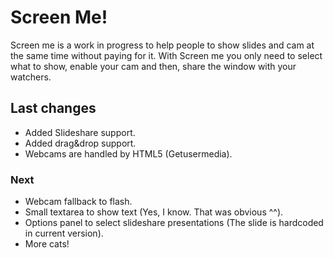 Screen Me!
==========

Screen me is a work in progress to help people to show slides and cam at the same time without paying for it. With Screen me you only need to select what to show, enable your cam and then, share the window with your watchers.

Last changes
------------
* Added Slideshare support.
* Added drag&drop support.
* Webcams are handled by HTML5 (Getusermedia).

### Next
* Webcam fallback to flash.
* Small textarea to show text (Yes, I know. That was obvious ^^).
* Options panel to select slideshare presentations (The slide is hardcoded in current version).
* More cats!
